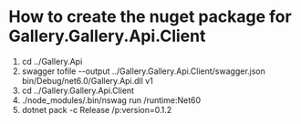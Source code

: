 # How to create the nuget package for Gallery.Gallery.Api.Client
1. cd ../Gallery.Api
2. swagger tofile --output ../Gallery.Gallery.Api.Client/swagger.json bin/Debug/net6.0/Gallery.Api.dll v1
3. cd ../Gallery.Gallery.Api.Client
4. ./node_modules/.bin/nswag run /runtime:Net60
5. dotnet pack -c Release /p:version=0.1.2

